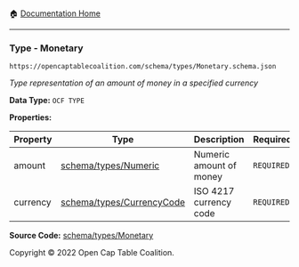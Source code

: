 :house: [Documentation Home](../../../)

---

### Type - Monetary

`https://opencaptablecoalition.com/schema/types/Monetary.schema.json`

_Type representation of an amount of money in a specified currency_

**Data Type:** `OCF TYPE`

**Properties:**

| Property | Type                                                               | Description             | Required   |
| -------- | ------------------------------------------------------------------ | ----------------------- | ---------- |
| amount   | [schema/types/Numeric](../../../schema/types/Numeric.md)           | Numeric amount of money | `REQUIRED` |
| currency | [schema/types/CurrencyCode](../../../schema/types/CurrencyCode.md) | ISO 4217 currency code  | `REQUIRED` |

**Source Code:** [schema/types/Monetary](/../../../../schema/types/Monetary.schema.json)

Copyright © 2022 Open Cap Table Coalition.
